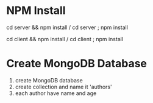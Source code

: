# NPM Install #
cd server && npm install / cd server ; npm install

cd client && npm install / cd client ; npm install

# Create MongoDB Database #
1. create MongoDB database
2. create collection and name it 'authors'
3. each author have name and age
